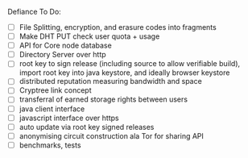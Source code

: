 Defiance To Do:
- [ ] File Splitting, encryption, and erasure codes into fragments
- [ ] Make DHT PUT check user quota + usage
- [ ] API for Core node database
- [ ] Directory Server over http
- [ ] root key to sign release (including source to allow verifiable build), import root key into java keystore, and ideally browser keystore
- [ ] distributed reputation measuring bandwidth and space
- [ ] Cryptree link concept
- [ ] transferral of earned storage rights between users
- [ ] java client interface
- [ ] javascript interface over https
- [ ] auto update via root key signed releases
- [ ] anonymising circuit construction ala Tor for sharing API
- [ ] benchmarks, tests
